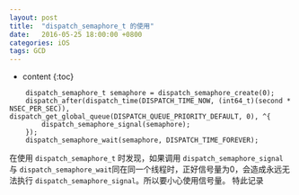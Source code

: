 ```yaml
---
layout: post
title:  "dispatch_semaphore_t 的使用"
date:   2016-05-25 18:00:00 +0800
categories: iOS
tags: GCD 
---
```


* content
{:toc}


```objc
    dispatch_semaphore_t semaphore = dispatch_semaphore_create(0);
    dispatch_after(dispatch_time(DISPATCH_TIME_NOW, (int64_t)(second * NSEC_PER_SEC)), dispatch_get_global_queue(DISPATCH_QUEUE_PRIORITY_DEFAULT, 0), ^{
        dispatch_semaphore_signal(semaphore);
    });
    dispatch_semaphore_wait(semaphore, DISPATCH_TIME_FOREVER);
```

在使用 `dispatch_semaphore_t` 时发现，如果调用 `dispatch_semaphore_signal` 与 `dispatch_semaphore_wait`同在同一个线程时，正好信号量为0，会造成永远无法执行 `dispatch_semaphore_signal`。所以要小心使用信号量。
特此记录
